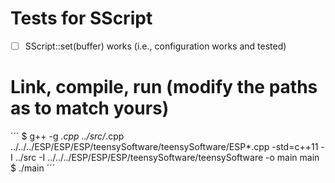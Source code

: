 # Tests for SScript

* [ ] SScript::set(buffer) works (i.e., configuration works and tested)


# Link, compile, run (modify the paths as to match yours)
´´´
$ g++ -g *.cpp ../src/*.cpp ../../../ESP/ESP/ESP/teensySoftware/teensySoftware/ESP*.cpp -std=c++11 -I ../src -I ../../../ESP/ESP/ESP/teensySoftware/teensySoftware -o main main
$ ./main
´´´
